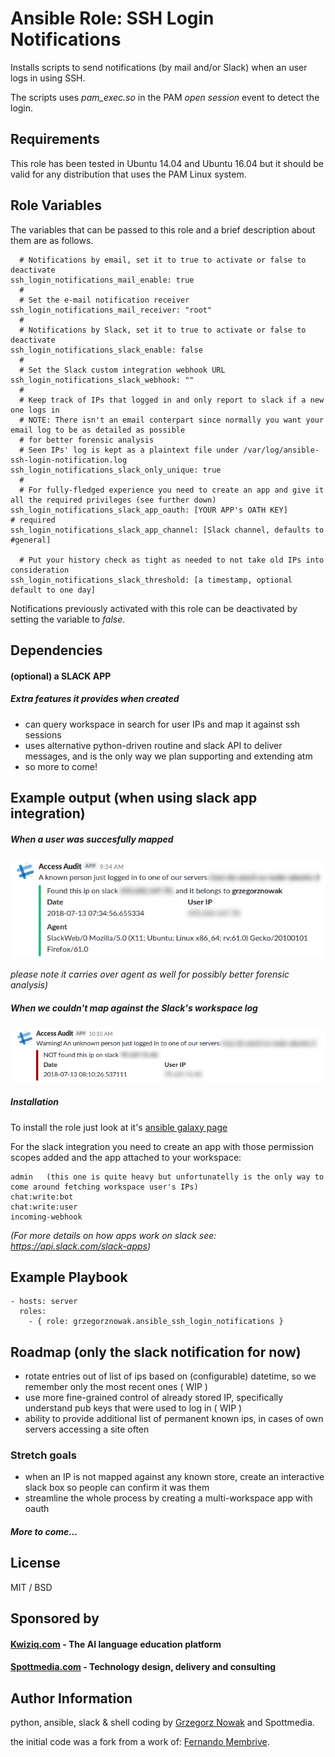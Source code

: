 # Ansible Role: SSH Login Notifications


Installs scripts to send notifications (by mail and/or Slack) when an user logs in using SSH.

The scripts uses *pam_exec.so* in the PAM *open session* event to detect the login.

## Requirements

This role has been tested in Ubuntu 14.04 and Ubuntu 16.04 but it should be valid for any distribution that uses the PAM Linux system.

## Role Variables

The variables that can be passed to this role and a brief description about them are as follows.

```
  # Notifications by email, set it to true to activate or false to deactivate
ssh_login_notifications_mail_enable: true
  #
  # Set the e-mail notification receiver
ssh_login_notifications_mail_receiver: "root"
  #
  # Notifications by Slack, set it to true to activate or false to deactivate
ssh_login_notifications_slack_enable: false
  #
  # Set the Slack custom integration webhook URL
ssh_login_notifications_slack_webhook: ""
  #
  # Keep track of IPs that logged in and only report to slack if a new one logs in
  # NOTE: There isn't an email conterpart since normally you want your email log to be as detailed as possible
  # for better forensic analysis
  # Seen IPs' log is kept as a plaintext file under /var/log/ansible-ssh-login-notification.log
ssh_login_notifications_slack_only_unique: true
  #
  # For fully-fledged experience you need to create an app and give it all the required privileges (see further down)
ssh_login_notifications_slack_app_oauth: [YOUR APP's OATH KEY]  					# required
ssh_login_notifications_slack_app_channel: [Slack channel, defaults to #general]

  # Put your history check as tight as needed to not take old IPs into consideration
ssh_login_notifications_slack_threshold: [a timestamp, optional default to one day]

```

Notifications previously activated with this role can be deactivated by setting the variable to *false*. 


## Dependencies

#### (optional) a SLACK APP

##### Extra features it provides when created

* can query workspace in search for user IPs and map it against ssh sessions
* uses alternative python-driven routine and slack API to deliver messages, and is the only 
way we plan supporting and extending atm
* so more to come!


## Example output (when using slack app integration)

##### When a user was succesfully mapped
![IP found example ssh log](img/audit_ok_sample.png)

_please note it carries over agent as well for possibly better forensic analysis)_


##### When we couldn't map against the Slack's workspace log
![IP unknown example ssh log](img/audit_alert_sample.png)

##### Installation

To install the role just look at it's [ansible galaxy page](https://galaxy.ansible.com/grzegorznowak/ansible_ssh_login_notifications)


For the slack integration you need to create an app with 
those permission scopes added and the app attached to your workspace: 

````
admin 	(this one is quite heavy but unfortunatelly is the only way to come around fetching workspace user's IPs)
chat:write:bot 	
chat:write:user 	
incoming-webhook 

````
_(For more details on how apps work on slack see: https://api.slack.com/slack-apps)_


## Example Playbook

```
- hosts: server
  roles:
    - { role: grzegorznowak.ansible_ssh_login_notifications }
```


## Roadmap (only the slack notification for now)

* rotate entries out of list of ips based on (configurable) datetime, so we remember only the most recent ones ( WIP )
* use more fine-grained control of already stored IP, specifically understand pub keys that were used to log in ( WIP )
* ability to provide additional list of permanent known ips, in cases of own servers accessing a site often

### Stretch goals
* when an IP is not mapped against any known store, create an interactive slack box so people can confirm it was them
* streamline the whole process by creating a multi-workspace app with oauth

##### More to come...

## License

MIT / BSD

## Sponsored by

#### [Kwiziq.com](https://www.kwiziq.com) - The AI language education platform
#### [Spottmedia.com](http://www.spottmedia.com) - Technology design, delivery and consulting


## Author Information

python, ansible, slack & shell coding by [Grzegorz Nowak](https://www.linkedin.com/in/grzegorz-nowak-356b7360/) and Spottmedia.


the initial code was a fork from a work of:
[Fernando Membrive](https://github.com/membrive/ansible-role-ssh-login-notifications).
